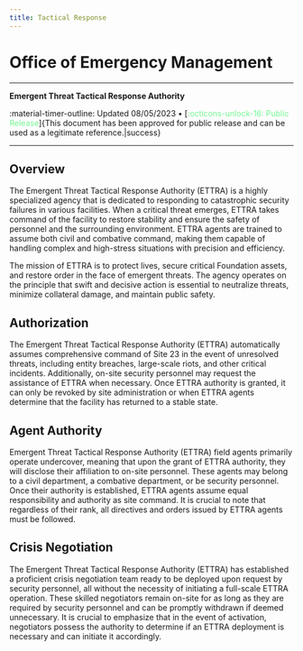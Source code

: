 ```yaml
---
title: Tactical Response
---
```


<div class="centered-text" markdown>

# Office of Emergency Management
----
**Emergent Threat Tactical Response Authority**

:material-timer-outline: Updated 08/05/2023 • [<span style="color:rgb(116, 247, 147)">:octicons-unlock-16: Public Release</span>]{This document has been approved for public release and can be used as a legitimate reference.|success}

----

</div>

## Overview

The Emergent Threat Tactical Response Authority (ETTRA) is a highly specialized agency that is dedicated to responding to catastrophic security failures in various facilities. When a critical threat emerges, ETTRA takes command of the facility to restore stability and ensure the safety of personnel and the surrounding environment. ETTRA agents are trained to assume both civil and combative command, making them capable of handling complex and high-stress situations with precision and efficiency.

The mission of ETTRA is to protect lives, secure critical Foundation assets, and restore order in the face of emergent threats. The agency operates on the principle that swift and decisive action is essential to neutralize threats, minimize collateral damage, and maintain public safety.

## Authorization

The Emergent Threat Tactical Response Authority (ETTRA) automatically assumes comprehensive command of Site 23 in the event of unresolved threats, including entity breaches, large-scale riots, and other critical incidents. Additionally, on-site security personnel may request the assistance of ETTRA when necessary. Once ETTRA authority is granted, it can only be revoked by site administration or when ETTRA agents determine that the facility has returned to a stable state.

## Agent Authority

Emergent Threat Tactical Response Authority (ETTRA) field agents primarily operate undercover, meaning that upon the grant of ETTRA authority, they will disclose their affiliation to on-site personnel. These agents may belong to a civil department, a combative department, or be security personnel. Once their authority is established, ETTRA agents assume equal responsibility and authority as site command. It is crucial to note that regardless of their rank, all directives and orders issued by ETTRA agents must be followed.

## Crisis Negotiation

The Emergent Threat Tactical Response Authority (ETTRA) has established a proficient crisis negotiation team ready to be deployed upon request by security personnel, all without the necessity of initiating a full-scale ETTRA operation. These skilled negotiators remain on-site for as long as they are required by security personnel and can be promptly withdrawn if deemed unnecessary. It is crucial to emphasize that in the event of activation, negotiators possess the authority to determine if an ETTRA deployment is necessary and can initiate it accordingly.